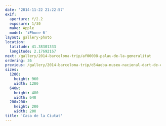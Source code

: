 ```yaml
---
date: '2014-11-22 21:22:57'
exif:
  aperture: f/2.2
  exposure: 1/30
  make: Apple
  model: 'iPhone 6'
layout: gallery-photo
location:
  latitude: 41.38301333
  longitude: 2.17692167
next: /gallery/2014-barcelona-trip/af00008-palau-de-la-generalitat
ordering: 36
previous: /gallery/2014-barcelona-trip/d54aeba-museu-nacional-dart-de-catalunya
sizes:
  1280:
    height: 960
    width: 1280
  640w:
    height: 480
    width: 640
  200x200:
    height: 200
    width: 200
title: 'Casa de la Ciutat'
---
```

